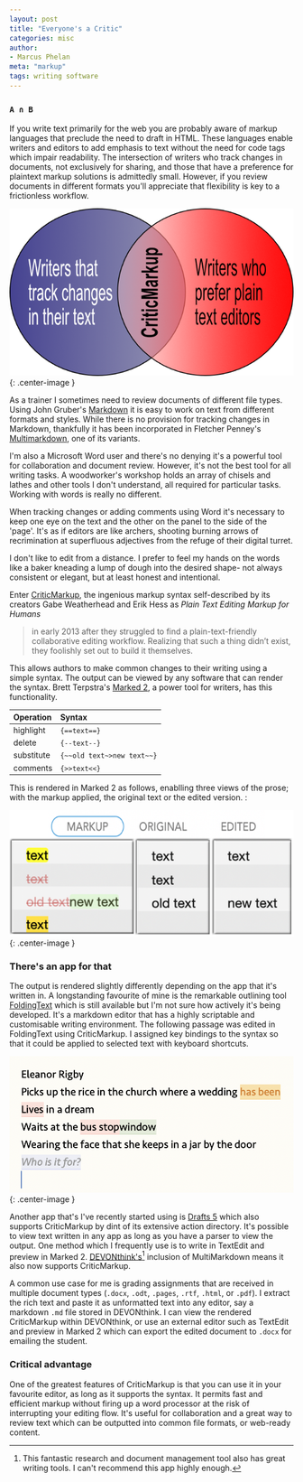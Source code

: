 ```yaml
---
layout: post
title: "Everyone's a Critic"
categories: misc
author:
- Marcus Phelan
meta: "markup"
tags: writing software
---
```


### `A ∩ B`
If you write text primarily for the web you are probably aware of markup languages that preclude the need to draft in HTML. These languages enable writers and editors to add emphasis to text without the need for code tags which impair readability. The intersection of writers who track changes in documents, not exclusively for sharing, and those that have a preference for plaintext markup solutions is admittedly small. However, if you review documents in different formats you'll appreciate that flexibility is key to a frictionless workflow.

![AB](/assets/images/ab.png){: .center-image }

As a trainer I sometimes need to review documents of different file types. Using John Gruber's [Markdown](https://daringfireball.net/projects/markdown/) it is easy to work on text from different formats and styles. While there is no provision for tracking changes in Markdown, thankfully it has been incorporated in Fletcher Penney's [Multimarkdown](https://fletcherpenney.net/multimarkdown/), one of its variants.


I'm also a Microsoft Word user and there's no denying it's a powerful tool for collaboration and document review. However, it's not the best tool for all writing tasks. A woodworker's workshop holds an array of chisels and lathes and other tools I don't understand, all required for particular tasks. Working with words is really no different. 

When tracking changes or adding comments using Word it's necessary to keep one eye on the text and the other on the panel to the side of the 'page'. It's as if editors are like archers, shooting burning arrows of recrimination at superfluous adjectives from the refuge of their digital turret.

I don't like to edit from a distance.  I prefer to feel my hands on the words like a baker kneading a lump of dough into the desired shape- not always consistent or elegant, but at least honest and intentional.

Enter [CriticMarkup](http://criticmarkup.com), the ingenious markup syntax self-described by its creators Gabe Weatherhead and Erik Hess as _Plain Text Editing Markup for Humans_

> in early 2013 after they struggled to find a plain-text-friendly collaborative editing workflow. Realizing that such a thing didn’t exist, they foolishly set out to build it themselves.

This allows authors to make common changes to their writing using a simple syntax. The output can be viewed by any software that can render the syntax. Brett Terpstra's [Marked 2](https://marked2app.com), a power tool for writers, has this functionality.


|Operation|Syntax|
|:--|:--|
|highlight|`{==text==}`|
|delete|`{--text--}`|
|substitute|`{~~old text~>new text~~}`|
|comments|`{>>text<<}`|

This is rendered in Marked 2 as follows, enablling three views of the prose; with the markup applied, the original text or the edited version. :

![CriticMArkup Syntax](/assets/images/critic.png){: .center-image }


### There's an app for that

The output is rendered slightly differently depending on the app that it's written in. A longstanding favourite of mine is the remarkable outlining tool [FoldingText](https://www.foldingtext.com) which is still available but I'm not sure how actively it's being developed. It's a markdown editor that has a highly scriptable and customisable writing environment. The following passage was edited in FoldingText using CriticMarkup. I assigned key bindings to the syntax so that it could be applied to selected text with keyboard shortcuts.

![FoldingText](/assets/images/folding.png){: .center-image }

Another app that's I've recently started using is [Drafts 5](https://getdrafts.com) which also supports CriticMarkup by dint of its extensive action directory.  It's possible to view text written in any app as long as you have a parser to view the output. One method which I frequently use is to write in TextEdit and preview in Marked 2. [DEVONthink's](https://www.devontechnologies.com/apps/devonthink)[^1] inclusion of MultiMarkdown means it also now supports CriticMarkup.

[^1]: This fantastic research and document management tool also has great writing tools. I can't recommend this app highly enough.


A common use case for me is grading assignments that are received in multiple document types (`.docx`, `.odt`, `.pages`, `.rtf`, `.html`, or `.pdf`). I extract the rich text and paste it as unformatted text into any editor, say a markdown `.md` file stored in DEVONthink. I can view the rendered CriticMarkup within DEVONthink, or use an external editor such as TextEdit and preview in Marked 2 which can export the edited document to `.docx` for emailing the student.  

### Critical advantage

One of the greatest features of CriticMarkup is that you can use it in your favourite editor, as long as it supports the syntax. It permits fast and efficient markup without firing up a word processor at the risk of interrupting your editing flow. It's useful for collaboration and a great way to review text which can be outputted into common file formats, or web-ready content.